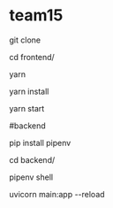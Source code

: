 # team15
git clone

cd frontend/

yarn

yarn install

yarn start

#backend

pip install pipenv

cd backend/

pipenv shell

uvicorn main:app --reload
